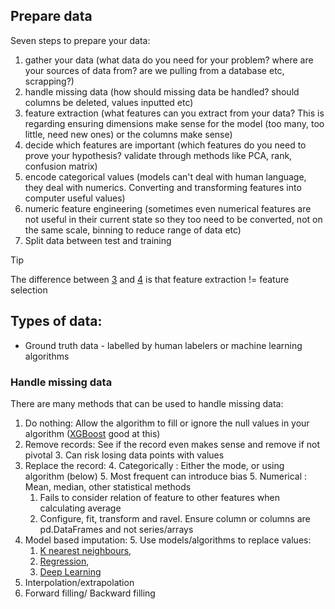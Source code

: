 
## Prepare data
Seven steps to prepare your data:
1. gather your data (what data do you need for your problem? where are your sources of data from? are we pulling from a database etc, scrapping?)
2. handle missing data (how should missing data be handled? should columns be deleted, values inputted etc)
3. feature extraction (what features can you extract from your data? This is regarding ensuring dimensions make sense for the model (too many, too little, need new ones) or the columns make sense)
4. decide which features are important (which features do you need to prove your hypothesis? validate through methods like PCA, rank, confusion matrix)
5. encode categorical values (models can't deal with human language, they deal with numerics. Converting and transforming features into computer useful values)
6. numeric feature engineering (sometimes even numerical features are not useful in their current state so they too need to be converted, not on the same scale, binning to reduce range of data etc)
7. Split data between test and training

> [!TIP]
> The difference between [3](#prepare-data) and [4](#prepare-data) is that feature extraction != feature selection

## Types of data:
- Ground truth data - labelled by human labelers or machine learning algorithms


### Handle missing data
There are many methods that can be used to handle missing data:

1. Do nothing: Allow the algorithm to fill or ignore the null values in your algorithm ([XGBoost](../Machine_Learning/MLTheory/README.md#overview---ensembleboosting) good at this)
2. Remove records: See if the record even makes sense and remove if not pivotal
   3. Can risk losing data points with values
3. Replace the record:
   4. Categorically : Either the mode, or using algorithm (below)
      5. Most frequent can introduce bias
   5. Numerical : Mean, median, other statistical methods
      1. Fails to consider relation of feature to other features when calculating average
      2. Configure, fit, transform and ravel. Ensure column or columns are pd.DataFrames and not series/arrays
4. Model based imputation:
   5. Use models/algorithms to replace values: 
      1. [K nearest neighbours](../Machine_Learning/MLTheory/README.md#nearest-neighbour),
      2. [Regression](../Machine_Learning/MLTheory/README.md#linear-regression),
      3. [Deep Learning](../Machine_Learning/MLTheory/README.md#overview---deep-learning)
6. Interpolation/extrapolation
7. Forward filling/ Backward filling
